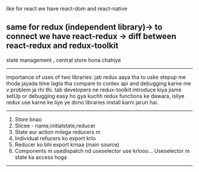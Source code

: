 like for react we have react-dom and react-native

same for redux (independent library)-> to connect we have react-redux
-> diff between react-redux and redux-toolkit
--------------------------
state management , central store hona chahiye

-------------
importance of uses of two libraries:
jab redux aaya tha to uske stepup me thoda jayada time lagta tha compare to contex api and debugging karne me v problem ja rhi thi. tab developers ne redux-toolkit introduce kiya jisme setUp or debugging easy ho gya kuchh redux functions ke dawara, isliye redux use karne ke liye ye dono libraries install karni jaruri hai.

----------------

1. Store bnao
2. Slicee - name,initialstate,reducer
3. State aur action milega reducers m
4. Individual refucers ko export krlo
5. Reducer ko bhi export krnaa (main source)
6. Components m usedispatch nd useselector use krlooo... Useselector m state ka access hoga

------------------
